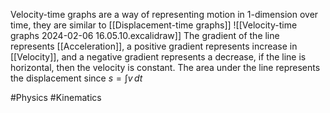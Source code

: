 Velocity-time graphs are a way of representing motion in 1-dimension over time, they are similar to [[Displacement-time graphs]]
![[Velocity-time graphs 2024-02-06 16.05.10.excalidraw]]
The gradient of the line represents [[Acceleration]], a positive gradient represents increase in [[Velocity]], and a negative gradient represents a decrease, if the line is horizontal, then the velocity is constant. The area under the line represents the displacement since $s=\int v \, dt$   

#Physics #Kinematics